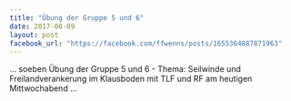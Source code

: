 ```yaml
---
title: "Übung der Gruppe 5 und 6"
date: 2017-08-09
layout: post
facebook_url: "https://facebook.com/ffwenns/posts/1655364887871963"
---
```


... soeben Übung der Gruppe 5 und 6 - Thema: Seilwinde und Freilandverankerung im Klausboden mit TLF und RF am heutigen Mittwochabend ...
